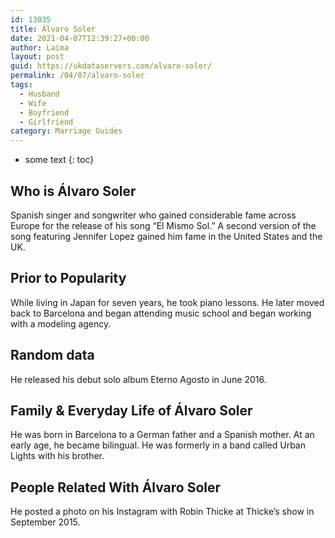 ```yaml
---
id: 13035
title: Álvaro Soler
date: 2021-04-07T12:39:27+00:00
author: Laima
layout: post
guid: https://ukdataservers.com/alvaro-soler/
permalink: /04/07/alvaro-soler
tags:
  - Husband
  - Wife
  - Boyfriend
  - Girlfriend
category: Marriage Guides
---
```


* some text
{: toc}


## Who is Álvaro Soler
                  
                  
                  
Spanish singer and songwriter who gained considerable fame across Europe for the release of his song &#8220;El Mismo Sol.&#8221; A second version of the song featuring Jennifer Lopez gained him fame in the United States and the UK.
                  
              
            
              
            
                
                
                
## Prior to Popularity
                  
                  
                  
While living in Japan for seven years, he took piano lessons. He later moved back to Barcelona and began attending music school and began working with a modeling agency.
                  
              
            
              
            
                
                
                
## Random data
                  
                  
                  
He released his debut solo album Eterno Agosto in June 2016.
                  
              
            
              
            
                
                
                
## Family & Everyday Life of Álvaro Soler
                  
                  
                  
He was born in Barcelona to a German father and a Spanish mother. At an early age, he became bilingual. He was formerly in a band called Urban Lights with his brother.
                  
              
            
              
            
                
                
                
## People Related With Álvaro Soler
                  
                  
                  
He posted a photo on his Instagram with Robin Thicke at Thicke&#8217;s show in September 2015.
                  
              
            
              
            
                
              
            
              
              
            
            
              
            
          
          
          